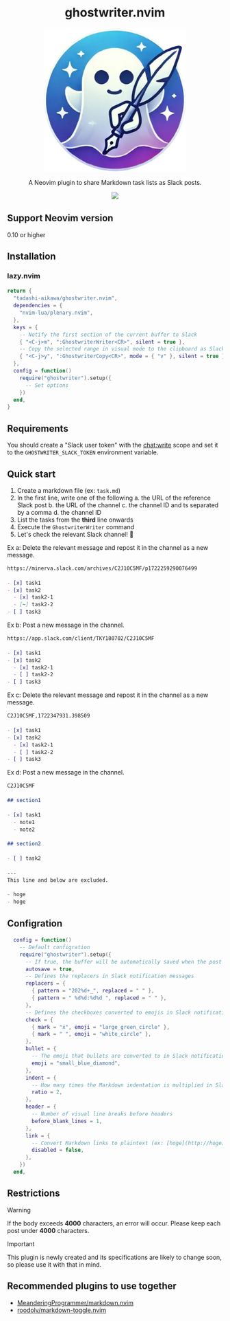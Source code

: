 <div align="center">
    <h1>ghostwriter.nvim</h1>
    <img src="./ghostwriter.webp" width="334" />
    <p>
    <div>A Neovim plugin to share Markdown task lists as Slack posts.</div>
    </p>
    <a href="https://github.com/tadashi-aikawa/ghostwriter.nvim/releases/latest"><img src="https://img.shields.io/github/release/tadashi-aikawa/ghostwriter.nvim.svg" /></a>
</div>

## Support Neovim version

0.10 or higher

## Installation

### lazy.nvim

```lua
return {
  "tadashi-aikawa/ghostwriter.nvim",
  dependencies = {
    "nvim-lua/plenary.nvim",
  },
  keys = {
    -- Notify the first section of the current buffer to Slack
    { "<C-j>m", ":GhostwriterWriter<CR>", silent = true },
    -- Copy the selected range in visual mode to the clipboard as Slack post format
    { "<C-j>y", ":GhostwriterCopy<CR>", mode = { "v" }, silent = true },
  },
  config = function()
    require("ghostwriter").setup({
      -- Set options
    })
  end,
}
```

## Requirements

You should create a "Slack user token" with the [chat:write] scope and set it to the `GHOSTWRITER_SLACK_TOKEN` environment variable.

## Quick start

1. Create a markdown file (ex: `task.md`)
2. In the first line, write one of the following
    a. the URL of the reference Slack post
    b. the URL of the channel
    c. the channel ID and ts separated by a comma
    d. the channel ID
3. List the tasks from the **third** line onwards
4. Execute the `GhostwriterWriter` command
5. Let's check the relevant Slack channel! 👻

Ex a: Delete the relevant message and repost it in the channel as a new message.

```markdown
https://minerva.slack.com/archives/C2J10C5MF/p1722259290076499

- [x] task1
- [x] task2
  - [x] task2-1
  - [~] task2-2
- [ ] task3
```

Ex b: Post a new message in the channel.

```markdown
https://app.slack.com/client/TKY180702/C2J10C5MF

- [x] task1
- [x] task2
  - [x] task2-1
  - [ ] task2-2
- [ ] task3
```

Ex c: Delete the relevant message and repost it in the channel as a new message.

```markdown
C2J10C5MF,1722347931.398509

- [x] task1
- [x] task2
  - [x] task2-1
  - [ ] task2-2
- [ ] task3
```

Ex d: Post a new message in the channel.

```markdown
C2J10C5MF

## section1

- [x] task1
  - note1
  - note2

## section2

- [ ] task2

---
This line and below are excluded.

- hoge
- hoge

```

## Configration

```lua
  config = function()
    -- Default configration
    require("ghostwriter").setup({
      -- If true, the buffer will be automatically saved when the post is successful
      autosave = true,
      -- Defines the replacers in Slack notification messages
      replacers = {
        { pattern = "202%d+_", replaced = " " },
        { pattern = " %d%d:%d%d ", replaced = " " },
      },
      -- Defines the checkboxes converted to emojis in Slack notification messages
      check = {
        { mark = "x", emoji = "large_green_circle" },
        { mark = " ", emoji = "white_circle" },
      },
      bullet = {
        -- The emoji that bullets are converted to in Slack notification messages
        emoji = "small_blue_diamond",
      },
      indent = {
        -- How many times the Markdown indentation is multiplied in Slack notification messages
        ratio = 2,
      },
      header = {
        -- Number of visual line breaks before headers
        before_blank_lines = 1,
      },
      link = {
        -- Convert Markdown links to plaintext (ex: [hoge](http://hoge) -> hoge) 
        disabled = false,
      },
    })
  end,
```

## Restrictions

> [!WARNING]
> If the body exceeds **4000** characters, an error will occur. Please keep each post under **4000** characters.

> [!IMPORTANT]
> This plugin is newly created and its specifications are likely to change soon, so please use it with that in mind.

## Recommended plugins to use together

- [MeanderingProgrammer/markdown.nvim](https://github.com/MeanderingProgrammer/markdown.nvim)
- [roodolv/markdown-toggle.nvim](https://github.com/roodolv/markdown-toggle.nvim)

[chat:write]: https://api.slack.com/scopes/chat:write
